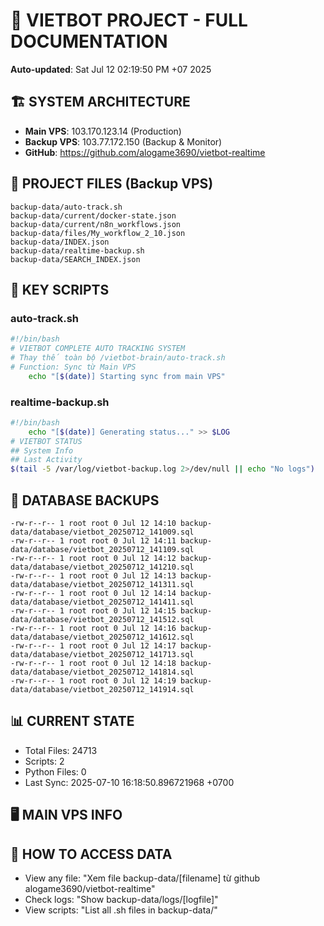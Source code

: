 # 🤖 VIETBOT PROJECT - FULL DOCUMENTATION
**Auto-updated**: Sat Jul 12 02:19:50 PM +07 2025

## 🏗️ SYSTEM ARCHITECTURE
- **Main VPS**: 103.170.123.14 (Production)
- **Backup VPS**: 103.77.172.150 (Backup & Monitor)
- **GitHub**: https://github.com/alogame3690/vietbot-realtime

## 📁 PROJECT FILES (Backup VPS)
```
backup-data/auto-track.sh
backup-data/current/docker-state.json
backup-data/current/n8n_workflows.json
backup-data/files/My_workflow_2_10.json
backup-data/INDEX.json
backup-data/realtime-backup.sh
backup-data/SEARCH_INDEX.json
```

## 🔧 KEY SCRIPTS
### auto-track.sh
```bash
#!/bin/bash
# VIETBOT COMPLETE AUTO TRACKING SYSTEM
# Thay thế toàn bộ /vietbot-brain/auto-track.sh
# Function: Sync từ Main VPS
    echo "[$(date)] Starting sync from main VPS"
```
### realtime-backup.sh
```bash
#!/bin/bash
    echo "[$(date)] Generating status..." >> $LOG
# VIETBOT STATUS
## System Info
## Last Activity
$(tail -5 /var/log/vietbot-backup.log 2>/dev/null || echo "No logs")
```

## 💾 DATABASE BACKUPS
```
-rw-r--r-- 1 root root 0 Jul 12 14:10 backup-data/database/vietbot_20250712_141009.sql
-rw-r--r-- 1 root root 0 Jul 12 14:11 backup-data/database/vietbot_20250712_141109.sql
-rw-r--r-- 1 root root 0 Jul 12 14:12 backup-data/database/vietbot_20250712_141210.sql
-rw-r--r-- 1 root root 0 Jul 12 14:13 backup-data/database/vietbot_20250712_141311.sql
-rw-r--r-- 1 root root 0 Jul 12 14:14 backup-data/database/vietbot_20250712_141411.sql
-rw-r--r-- 1 root root 0 Jul 12 14:15 backup-data/database/vietbot_20250712_141512.sql
-rw-r--r-- 1 root root 0 Jul 12 14:16 backup-data/database/vietbot_20250712_141612.sql
-rw-r--r-- 1 root root 0 Jul 12 14:17 backup-data/database/vietbot_20250712_141713.sql
-rw-r--r-- 1 root root 0 Jul 12 14:18 backup-data/database/vietbot_20250712_141814.sql
-rw-r--r-- 1 root root 0 Jul 12 14:19 backup-data/database/vietbot_20250712_141914.sql
```

## 📊 CURRENT STATE
- Total Files: 24713
- Scripts: 2
- Python Files: 0
- Last Sync: 2025-07-10 16:18:50.896721968 +0700

## 🖥️ MAIN VPS INFO


## 🚨 HOW TO ACCESS DATA
- View any file: "Xem file backup-data/[filename] từ github alogame3690/vietbot-realtime"
- Check logs: "Show backup-data/logs/[logfile]"
- View scripts: "List all .sh files in backup-data/"
